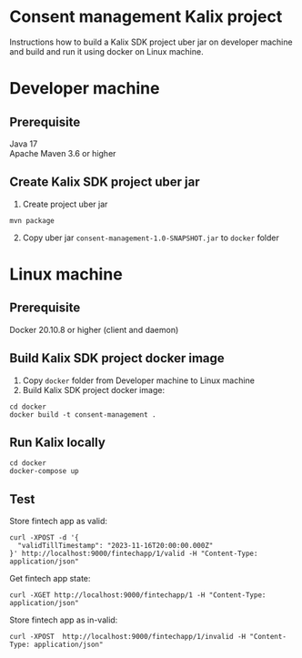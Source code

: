 # Consent management Kalix project

Instructions how to build a Kalix SDK project uber jar on developer machine and build and run it using docker on Linux machine. 
# Developer machine
## Prerequisite
Java 17<br>
Apache Maven 3.6 or higher<br>
## Create Kalix SDK project uber jar
1. Create project uber jar
```
mvn package
```
2. Copy uber jar `consent-management-1.0-SNAPSHOT.jar` to `docker` folder

# Linux machine
## Prerequisite
Docker 20.10.8 or higher (client and daemon)
## Build Kalix SDK project docker image
1. Copy `docker` folder from Developer machine to Linux machine 
2. Build Kalix SDK project docker image:
```
cd docker
docker build -t consent-management .
```
## Run Kalix locally
```
cd docker
docker-compose up
```
## Test
Store fintech app as valid:
```
curl -XPOST -d '{ 
  "validTillTimestamp": "2023-11-16T20:00:00.000Z"
}' http://localhost:9000/fintechapp/1/valid -H "Content-Type: application/json"
```
Get fintech app state:
```
curl -XGET http://localhost:9000/fintechapp/1 -H "Content-Type: application/json"
```
Store fintech app as in-valid:
```
curl -XPOST  http://localhost:9000/fintechapp/1/invalid -H "Content-Type: application/json"
```